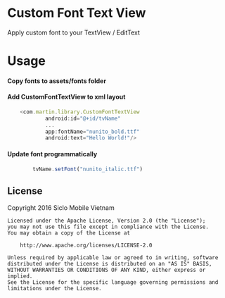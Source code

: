 # Custom Font Text View
Apply custom font to your TextView / EditText

# Usage
#### Copy fonts to assets/fonts folder

#### Add CustomFontTextView to xml layout

```javascript
    <com.martin.library.CustomFontTextView
            android:id="@+id/tvName"
            ...
            app:fontName="nunito_bold.ttf"
            android:text="Hello World!"/>
```

#### Update font programmatically
```javascript
        tvName.setFont("nunito_italic.ttf")
```

## License
Copyright 2016 Siclo Mobile Vietnam
```
Licensed under the Apache License, Version 2.0 (the "License");
you may not use this file except in compliance with the License.
You may obtain a copy of the License at

    http://www.apache.org/licenses/LICENSE-2.0

Unless required by applicable law or agreed to in writing, software
distributed under the License is distributed on an "AS IS" BASIS,
WITHOUT WARRANTIES OR CONDITIONS OF ANY KIND, either express or implied.
See the License for the specific language governing permissions and
limitations under the License.
```
